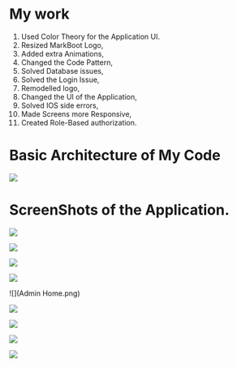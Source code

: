 # My work

1. Used Color Theory for the Application UI.  
2. Resized MarkBoot Logo,  
3. Added extra Animations,  
4. Changed the Code Pattern,  
5. Solved Database issues,  
6. Solved the Login Issue,  
7. Remodelled logo,  
8. Changed the UI of the Application,  
9. Solved IOS side errors,  
10. Made Screens more Responsive,  
11. Created Role-Based authorization.  

# Basic Architecture of My Code

![](Structure.png)

# ScreenShots of the Application. 
![](Screen1.png)

![](Screen2.png)

![](Screen3.png)

![](Screen4.png)

![](Admin Home.png)

![](Admin_01.png)

![](Admin_02.png)

![](moneyReq.png)

![](Role-Based_auth.png)


